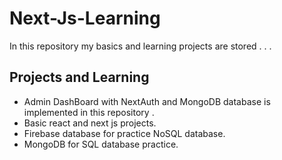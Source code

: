# Next-Js-Learning

In this repository my basics and learning projects are stored . . . 

## Projects and Learning 

- Admin DashBoard with NextAuth and MongoDB database is implemented in this repository .
- Basic react and next js projects.
- Firebase database for practice NoSQL database. 
- MongoDB for SQL database practice.
